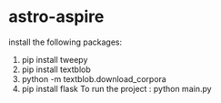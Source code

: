 # astro-aspire
install the following packages:
1) pip install tweepy
2) pip install textblob
3) python -m textblob.download_corpora
4) pip install flask
To run the project : python main.py

